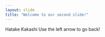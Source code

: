 ```yaml
---
layout: slide
title: "Welcome to our second slide!"
---
```

Hatake Kakashi
Use the left arrow to go back!
